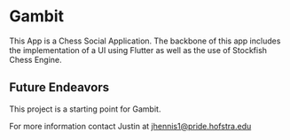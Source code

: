 # Gambit

This App is a Chess Social Application.
The backbone of this app includes the implementation of a UI using Flutter as well
as the use of Stockfish Chess Engine.

## Future Endeavors

This project is a starting point for Gambit.

For more information contact Justin at jhennis1@pride.hofstra.edu
